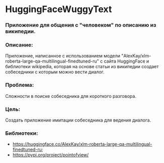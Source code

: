 # HuggingFaceWuggyText
### Приложение для общения с "человеком" по описанию из википедии.
### Описание:
Приложение, написанное с использованием модели "AlexKay/xlm-roberta-large-qa-multilingual-finedtuned-ru" 
с сайта HuggingFace и библиотеки wikipedia, которая на основе статьи из википедии создает собеседники с которым можно
вести диалог.
### Проблема:
Сложности в поиске собеседника для короткого разговора.
### Цель:
Создать приложение имитации собеседника для ведения диалога.
### Библиотеки: 
- https://huggingface.co/AlexKay/xlm-roberta-large-qa-multilingual-finedtuned-ru;
- https://pypi.org/project/pointofview/
